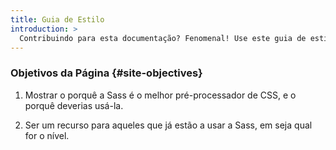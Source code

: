 ```yaml
---
title: Guia de Estilo
introduction: >
  Contribuindo para esta documentação? Fenomenal! Use este guia de estilo, desenvolvido pela Equipa de Desenho da Sass. Se adicionares novo desenho, faça a gentiliza de o documentar aqui.
---
```


### Objetivos da Página {#site-objectives}

1. Mostrar o porquê a Sass é o melhor pré-processador de CSS, e o porquê deverias usá-la.

2. Ser um recurso para aqueles que já estão a usar a Sass, em seja qual for o nível.
